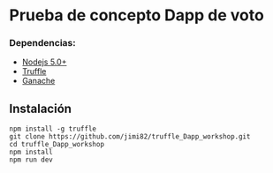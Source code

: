 # Prueba de concepto Dapp de voto
### Dependencias:
- [Nodejs 5.0+](https://nodejs.org/en/)
- [Truffle](https://github.com/trufflesuite/truffle)
- [Ganache](http://truffleframework.com/ganache/)

## Instalación
```
npm install -g truffle
git clone https://github.com/jimi82/truffle_Dapp_workshop.git
cd truffle_Dapp_workshop
npm install
npm run dev
```

